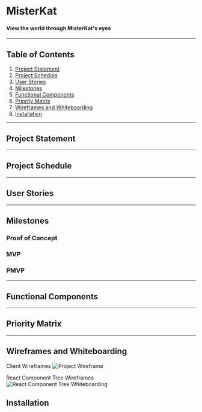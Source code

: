 # MisterKat

#### View the world through MisterKat's eyes
---
## Table of Contents
1. [Project Statement](#project-statement)
2. [Project Schedule](#project-schedule)
3. [User Stories](#user-stories)
4. [Milestones](#milestones)
5. [Functional Components](#functional-components)
6. [Priority Matrix](#priority-matrix)
7. [Wireframes and Whiteboarding](#wireframes-and-whiteboarding)
8. [Installation](#installation)


---
## Project Statement <a name="project-statement"/>

---
## Project Schedule

---
## User Stories

---
## Milestones

### Proof of Concept

### MVP

### PMVP

---
## Functional Components

---
## Priority Matrix <a name="priority-matrix"/>

---
## Wireframes and Whiteboarding

Client Wireframes
![Project Wireframe](https://res.cloudinary.com/dk1cgfxkn/image/upload/v1544558744/20181210_Whiteboarding_Wireframes_Client.png)

React Component Tree Wireframes
![React Component Tree Whiteboarding](https://res.cloudinary.com/dk1cgfxkn/image/upload/v1544558744/React_Components_Tree_Whiteboarding.png)

## Installation

